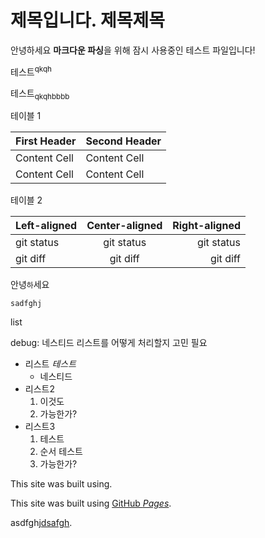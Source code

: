 # 제목입니다. 제목제목

안녕하세요 **마크다운 파싱**을 위해 잠시 사용중인 테스트 파일입니다!

테스트<sup>qkqh</sup>

테스트<sub>qkqhbbbb</sub>

테이블 1

| First Header  | Second Header |
| ------------- | ------------- |
| Content Cell  | Content Cell  |
| Content Cell  | Content Cell  |

테이블 2

| Left-aligned | Center-aligned | Right-aligned |
| :---         |     :---:      |          ---: |
| git status   | git status     | git status    |
| git diff     | git diff       | git diff      |


안녕`하`세요

```
sadfghj
```

list

debug: 네스티드 리스트를 어떻게 처리할지 고민 필요
- 리스트 *테스트*
    - 네스티드
- 리스트2
  1. 이것도
  2. 가능한가? 
- 리스트3
    1. 테스트
    2. 순서 테스트
    3. 가능한가?

This site was built using.

This site was built using [GitHub *Pages*](https://pages.github.com).

asdfghj[dsafgh](sadfg).
